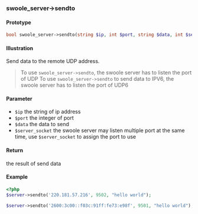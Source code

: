 ### swoole_server->sendto

#### Prototype

```php
bool swoole_server->sendto(string $ip, int $port, string $data, int $server_socket = -1)
```

#### Illustration

Send data to the remote UDP address.

> To use `swoole_server->sendto`, the swoole server has to listen the port of UDP
> To use `swoole_server->sendto` to send data to IPV6, the swoole server has to listen the port of UDP6

#### Parameter

* `$ip`	the string of ip address
* `$port` the integer of port
* `$data` the data to send
* `$server_socket` the swoole server may listen multiple port at the same time, use `$server_socket` to assign the port to use

#### Return

the result of send data

#### Example

``` php
<?php
$server->sendto('220.181.57.216', 9502, "hello world");

$server->sendto('2600:3c00::f03c:91ff:fe73:e98f', 9501, "hello world");
```
